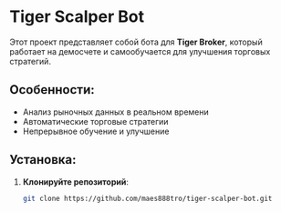 # Tiger Scalper Bot

Этот проект представляет собой бота для **Tiger Broker**, который работает на демосчете и самообучается для улучшения торговых стратегий.

## Особенности:
- Анализ рыночных данных в реальном времени
- Автоматические торговые стратегии
- Непрерывное обучение и улучшение

## Установка:

1. **Клонируйте репозиторий**:
   ```bash
   git clone https://github.com/maes888tro/tiger-scalper-bot.git
